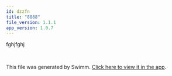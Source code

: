 ```yaml
---
id: dzzfn
title: "8888"
file_version: 1.1.1
app_version: 1.0.7
---
```


fghjfghj

<br/>

This file was generated by Swimm. [Click here to view it in the app](http://localhost:5001/repos/ls4DA2fLasmQuEbT4ipw/docs/dzzfn).

